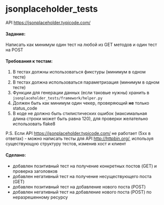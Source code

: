 # jsonplaceholder_tests
API https://jsonplaceholder.typicode.com/

#### Задание:
Написать как минимум один тест на любой из GET методов и один тест на POST

#### Требования к тестам:
1. В тестах должны использоваться фикстуры (минимум в одном тесте)
2. В тестах должна использоваться параметризация (минимум в одном тесте)
3. Функции для генерации данных (если таковые нужны) хранить в `jsonplaceholder_tests/framework/helper.py`
4. Должен быть как минимум один чекер, проверяющий **не** только status_code
5. В коде не должно быть стилистических ошибок (максимальная длина строки может быть равна 120), для проверки желательно использовать flake8

P.S. Если API https://jsonplaceholder.typicode.com/ не работает (5xx в ответах) - можно написать тесты для API http://httpbin.org/, используя существующую структуру тестов, изменив хост и клиент

#### Сделано:
- добавлен позитивный тест на получение конкретных постов (GET) и проверка заголовков
- добавлен негативный тест на получение несуществующего поста (GET)
- добавлен позитивный тест на добавление нового поста (POST)
- добавлен негативный тест на добавление нового поста (POST) по неразрешенному ресурсу